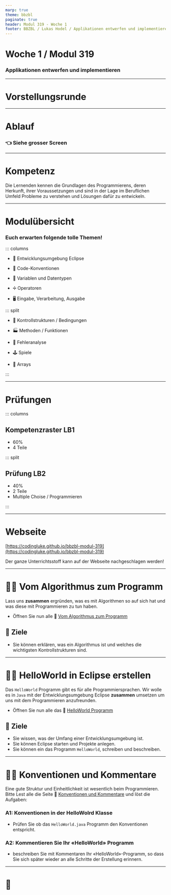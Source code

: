 ```yaml
---
marp: true
theme: bbzbl
paginate: true
header: Modul 319 - Woche 1
footer: BBZBL / Lukas Hodel / Applikationen entwerfen und implementieren
---
```


<!-- _class: big center -->

# Woche 1 / Modul 319

### Applikationen entwerfen und implementieren

---

<!-- _class: big center -->

# Vorstellungsrunde

---

<!-- _class: big center -->

# Ablauf

### :point_left: Siehe grosser Screen

---

<!-- _class: big center -->

# Kompetenz

Die Lernenden kennen die Grundlagen des Programmierens, deren Herkunft, ihrer
Voraussetzungen und sind in der Lage im Beruflichen Umfeld Probleme zu verstehen
und Lösungen dafür zu entwickeln.

---

<!-- _class: emoji-list -->

# Modulübersicht

### Euch erwarten folgende tolle Themen!

::: columns

- :toolbox: Entwicklungsumgebung Eclipse

- :triangular_ruler: Code-Konventionen
- :scroll: Variablen und Datentypen
- ➗ Operatoren
- :desktop_computer: Eingabe, Verarbeitung, Ausgabe

::: split

- :twisted_rightwards_arrows: Kontrollstrukturen / Bedingungen

- :factory: Methoden / Funktionen
- :bug: Fehleranalyse
- :joystick: Spiele
- :dango: Arrays

:::

---

# Prüfungen

::: columns

## Kompetenzraster LB1

- 60%
- 4 Teile

::: split

## Prüfung LB2

- 40%
- 2 Teile
- Multiple Choise / Programmieren

:::

---

<!-- _class: big center -->

# Webseite

[https://codingluke.github.io/bbzbl-modul-319](https://codingluke.github.io/bbzbl-modul-319)

Der ganze Unterrichtsstoff kann auf der Webseite nachgeschlagen werden!

---

# :student: Vom Algorithmus zum Programm

Lass uns **zusammen** ergründen, was es mit Algorithmen so auf sich hat und was
diese mit Programmieren zu tun haben.

- Öffnen Sie nun alle :link:
  [Vom Algorithmus zum Programm](https://codingluke.github.io/bbzbl-modul-319/docs/woche01/1a-grundlagen-algorithmus/)

## :dart: Ziele

- Sie können erklären, was ein Algorithmus ist und welches die wichtigsten
  Kontrollstrukturen sind.

---

# :student: HelloWorld in Eclipse erstellen

Das `HelloWorld` Programm gibt es für alle Programmiersprachen. Wir wolle es in
`Java` mit der Entwicklungsumgebung Eclipse **zusammen** umsetzen um uns mit dem
Programmieren anzufreunden.

- Öffnen Sie nun alle das :link:
  [HelloWorld Programm](https://codingluke.github.io/bbzbl-modul-319/docs/woche01/1b-hello-world/)

## :dart: Ziele

- Sie wissen, was der Umfang einer Entwicklungsumgebung ist.
- Sie können Eclipse starten und Projekte anlegen.
- Sie können ein das Programm `HelloWorld`, schreiben und beschreiben.

---

# :student: Konventionen und Kommentare

Eine gute Struktur und Einheitlichkeit ist wesentlich beim Programmieren. Bitte
Lest alle die Seite :link:
[Konventionen und Kommentare](https://codingluke.github.io/bbzbl-modul-319/docs/woche01/aufgabe5-konventionen)
und löst die Aufgaben:

### A1: Konventionen in der HelloWolrd Klasse

- Prüfen Sie ob das `HelloWorld.java` Programm den Konventionen entspricht.

### A2: Kommentieren Sie Ihr «HelloWorld» Programm

- beschreiben Sie mit Kommentaren Ihr «HelloWorld»-Programm, so dass Sie sich
  später wieder an alle Schritte der Erstellung erinnern.

---

<!-- _class: big center -->

# 🥳
